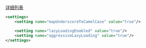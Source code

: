 
[详细列表](https://mybatis.org/mybatis-3/zh/configuration.html#%E8%AE%BE%E7%BD%AE%EF%BC%88settings%EF%BC%89)

``` xml
<settings>  
    <setting name="mapUnderscoreToCamelCase" value="true"/>

	<setting name="lazyLoadingEnabled" value="true"/>  
	<setting name="aggressiveLazyLoading" value="true"/>  
</settings>
```
